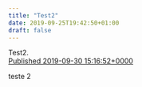 ```yaml
---
title: "Test2"
date: 2019-09-25T19:42:50+01:00
draft: false
---
```


<article class="h-entry">
  <div class="e-content p-name">Test2.</div>

  <a class="u-url" href="https://paulopinto.xyz/2019/09/25/test2/">
    Published <time class="dt-published">2019-09-30 15:16:52+0000</time>
  </a>
</article>

teste 2


